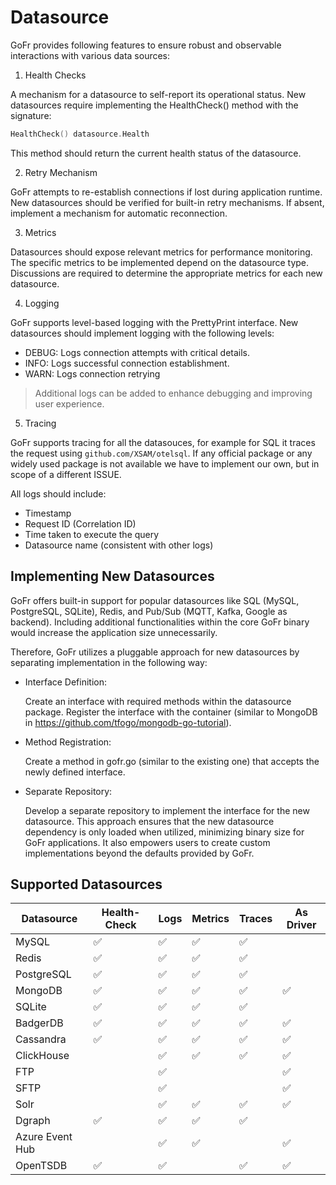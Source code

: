 # Datasource 


GoFr provides following features to ensure robust and observable interactions with various data sources:

1. Health Checks

A mechanism for a datasource to self-report its operational status.
New datasources require implementing the HealthCheck() method with the signature:
```go
HealthCheck() datasource.Health
```

This method should return the current health status of the datasource.

2. Retry Mechanism

GoFr attempts to re-establish connections if lost during application runtime.
New datasources should be verified for built-in retry mechanisms. If absent, implement a mechanism for automatic reconnection.

3. Metrics

Datasources should expose relevant metrics for performance monitoring.
The specific metrics to be implemented depend on the datasource type. Discussions are required to determine the appropriate metrics for each new datasource.

4. Logging

GoFr supports level-based logging with the PrettyPrint interface.
New datasources should implement logging with the following levels:
- DEBUG: Logs connection attempts with critical details.
- INFO: Logs successful connection establishment.
- WARN: Logs connection retrying

> Additional logs can be added to enhance debugging and improving user experience.

5. Tracing
    
GoFr supports tracing for all the datasouces, for example for SQL it traces the request using `github.com/XSAM/otelsql`.
If any official package or any widely used package is not available we have to implement our own, but in scope of a different ISSUE.


All logs should include:
- Timestamp
- Request ID (Correlation ID)
- Time taken to execute the query
- Datasource name (consistent with other logs)

## Implementing New Datasources

GoFr offers built-in support for popular datasources like SQL (MySQL, PostgreSQL, SQLite), Redis, and Pub/Sub (MQTT, Kafka, Google as backend). Including additional functionalities within the core GoFr binary would increase the application size unnecessarily.

Therefore, GoFr utilizes a pluggable approach for new datasources by separating implementation in the following way:

- Interface Definition:

   Create an interface with required methods within the datasource package.
   Register the interface with the container (similar to MongoDB in https://github.com/tfogo/mongodb-go-tutorial).


- Method Registration:

   Create a method in gofr.go (similar to the existing one) that accepts the newly defined interface.


- Separate Repository:

   Develop a separate repository to implement the interface for the new datasource.
   This approach ensures that the new datasource dependency is only loaded when utilized, minimizing binary size for GoFr applications. It also empowers users to create custom implementations beyond the defaults provided by GoFr.

## Supported Datasources

| Datasource      | Health-Check | Logs | Metrics | Traces | As Driver |
|-----------------|--------------|------|---------|--------|-----------|
| MySQL           | ✅            | ✅    | ✅       | ✅      |           |
| Redis           | ✅            | ✅    | ✅       | ✅      |           |
| PostgreSQL      | ✅            | ✅    | ✅       | ✅      |           |
| MongoDB         | ✅            | ✅    | ✅       | ✅      | ✅         |
| SQLite          | ✅            | ✅    | ✅       | ✅      |           |
| BadgerDB        | ✅            | ✅    | ✅       | ✅      | ✅         |
| Cassandra       | ✅            | ✅    | ✅       | ✅      | ✅         |
| ClickHouse      |              | ✅    | ✅       | ✅      | ✅         |
| FTP             |              | ✅    |         |        | ✅         |
| SFTP            |              | ✅    |         |        | ✅         |
| Solr            |              | ✅    | ✅       | ✅      | ✅         |
| Dgraph          | ✅            | ✅    | ✅       | ✅      |           |
| Azure Event Hub |              | ✅    | ✅       |        | ✅         |
| OpenTSDB        | ✅            | ✅    |         | ✅      | ✅         |


